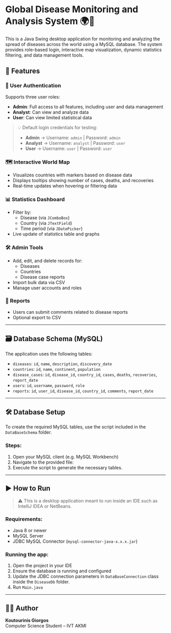 # Global Disease Monitoring and Analysis System 🌍🦠

This is a Java Swing desktop application for monitoring and analyzing the spread of diseases across the world using a MySQL database. The system provides role-based login, interactive map visualization, dynamic statistics filtering, and data management tools.

## 📌 Features

### 👤 User Authentication
Supports three user roles:
- **Admin**: Full access to all features, including user and data management
- **Analyst**: Can view and analyze data
- **User**: Can view limited statistical data

> 💡 Default login credentials for testing:
>
> - **Admin** → Username: `admin` | Password: `admin`  
> - **Analyst** → Username: `analyst` | Password: `user`  
> - **User** → Username: `user` | Password: `user`

### 🗺️ Interactive World Map
- Visualizes countries with markers based on disease data
- Displays tooltips showing number of cases, deaths, and recoveries
- Real-time updates when hovering or filtering data

### 📊 Statistics Dashboard
- Filter by:
  - Disease (via `JComboBox`)
  - Country (via `JTextField`)
  - Time period (via `JDatePicker`)
- Live update of statistics table and graphs

### 🛠️ Admin Tools
- Add, edit, and delete records for:
  - Diseases
  - Countries
  - Disease case reports
- Import bulk data via CSV
- Manage user accounts and roles

### 📄 Reports
- Users can submit comments related to disease reports
- Optional export to CSV

---

## 🗃️ Database Schema (MySQL)

The application uses the following tables:

- `diseases`: `id`, `name`, `description`, `discovery_date`
- `countries`: `id`, `name`, `continent`, `population`
- `disease_cases`: `id`, `disease_id`, `country_id`, `cases`, `deaths`, `recoveries`, `report_date`
- `users`: `id`, `username`, `password`, `role`
- `reports`: `id`, `user_id`, `disease_id`, `country_id`, `comments`, `report_date`

---

## 🛠️ Database Setup

To create the required MySQL tables, use the script included in the `DataBaseSchema` folder.

### Steps:

1. Open your MySQL client (e.g. MySQL Workbench)
2. Navigate to the provided file:
3. Execute the script to generate the necessary tables.

---

## ▶️ How to Run

> ⚠️ This is a desktop application meant to run inside an IDE such as IntelliJ IDEA or NetBeans.

### Requirements:
- Java 8 or newer
- MySQL Server
- JDBC MySQL Connector (`mysql-connector-java-x.x.x.jar`)

### Running the app:
1. Open the project in your IDE
2. Ensure the database is running and configured
3. Update the JDBC connection parameters in `DataBaseConnection` class inside the `DiseaseDb` folder.
4. Run `Main.java`


---

## 👨‍💻 Author

**Koutourinis Giorgos**  
Computer Science Student – IVT AKMI


